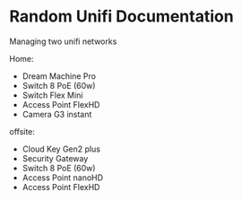 # Random Unifi Documentation
Managing two unifi networks

Home:
* Dream Machine Pro
* Switch 8 PoE (60w)
* Switch Flex Mini
* Access Point FlexHD
* Camera G3 instant

offsite:
* Cloud Key Gen2 plus
* Security Gateway
* Switch 8 PoE (60w)
* Access Point nanoHD
* Access Point FlexHD